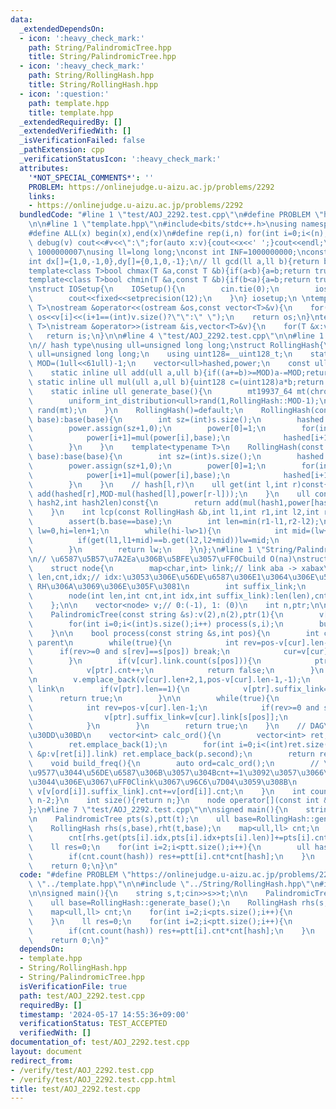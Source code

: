 ```yaml
---
data:
  _extendedDependsOn:
  - icon: ':heavy_check_mark:'
    path: String/PalindromicTree.hpp
    title: String/PalindromicTree.hpp
  - icon: ':heavy_check_mark:'
    path: String/RollingHash.hpp
    title: String/RollingHash.hpp
  - icon: ':question:'
    path: template.hpp
    title: template.hpp
  _extendedRequiredBy: []
  _extendedVerifiedWith: []
  _isVerificationFailed: false
  _pathExtension: cpp
  _verificationStatusIcon: ':heavy_check_mark:'
  attributes:
    '*NOT_SPECIAL_COMMENTS*': ''
    PROBLEM: https://onlinejudge.u-aizu.ac.jp/problems/2292
    links:
    - https://onlinejudge.u-aizu.ac.jp/problems/2292
  bundledCode: "#line 1 \"test/AOJ_2292.test.cpp\"\n#define PROBLEM \"https://onlinejudge.u-aizu.ac.jp/problems/2292\"\
    \n\n#line 1 \"template.hpp\"\n#include<bits/stdc++.h>\nusing namespace std;\n\
    #define ALL(x) begin(x),end(x)\n#define rep(i,n) for(int i=0;i<(n);i++)\n#define\
    \ debug(v) cout<<#v<<\":\";for(auto x:v){cout<<x<<' ';}cout<<endl;\n#define mod\
    \ 1000000007\nusing ll=long long;\nconst int INF=1000000000;\nconst ll LINF=1001002003004005006ll;\n\
    int dx[]={1,0,-1,0},dy[]={0,1,0,-1};\n// ll gcd(ll a,ll b){return b?gcd(b,a%b):a;}\n\
    template<class T>bool chmax(T &a,const T &b){if(a<b){a=b;return true;}return false;}\n\
    template<class T>bool chmin(T &a,const T &b){if(b<a){a=b;return true;}return false;}\n\
    \nstruct IOSetup{\n    IOSetup(){\n        cin.tie(0);\n        ios::sync_with_stdio(0);\n\
    \        cout<<fixed<<setprecision(12);\n    }\n} iosetup;\n \ntemplate<typename\
    \ T>\nostream &operator<<(ostream &os,const vector<T>&v){\n    for(int i=0;i<(int)v.size();i++)\
    \ os<<v[i]<<(i+1==(int)v.size()?\"\":\" \");\n    return os;\n}\ntemplate<typename\
    \ T>\nistream &operator>>(istream &is,vector<T>&v){\n    for(T &x:v)is>>x;\n \
    \   return is;\n}\n\n#line 4 \"test/AOJ_2292.test.cpp\"\n\n#line 1 \"String/RollingHash.hpp\"\
    \n// hash type\nusing ull=unsigned long long;\nstruct RollingHash{\n    using\
    \ ull=unsigned long long;\n    using uint128=__uint128_t;\n    static const ull\
    \ MOD=(1ull<<61ull)-1;\n    vector<ull>hashed,power;\n    const ull base;\n \n\
    \    static inline ull add(ull a,ull b){if((a+=b)>=MOD)a-=MOD;return a;}\n   \
    \ static inline ull mul(ull a,ull b){uint128 c=(uint128)a*b;return add(c>>61,c&MOD);}\n\
    \    static inline ull generate_base(){\n        mt19937_64 mt(chrono::steady_clock::now().time_since_epoch().count());\n\
    \        uniform_int_distribution<ull>rand(1,RollingHash::MOD-1);\n        return\
    \ rand(mt);\n    }\n    RollingHash()=default;\n    RollingHash(const string &s,ull\
    \ base):base(base){\n        int sz=(int)s.size();\n        hashed.assign(sz+1,0);\n\
    \        power.assign(sz+1,0);\n        power[0]=1;\n        for(int i=0;i<sz;i++){\n\
    \            power[i+1]=mul(power[i],base);\n            hashed[i+1]=add(mul(hashed[i],base),s[i]);\n\
    \        }\n    }\n    template<typename T>\n    RollingHash(const vector<T>&s,ull\
    \ base):base(base){\n        int sz=(int)s.size();\n        hashed.assign(sz+1,0);\n\
    \        power.assign(sz+1,0);\n        power[0]=1;\n        for(int i=0;i<sz;i++){\n\
    \            power[i+1]=mul(power[i],base);\n            hashed[i+1]=add(mul(hashed[i],base),s[i]);\n\
    \        }\n    }\n    // hash[l,r)\n    ull get(int l,int r)const{\n        return\
    \ add(hashed[r],MOD-mul(hashed[l],power[r-l]));\n    }\n    ull concat(ull hash1,ull\
    \ hash2,int hash2len)const{\n        return add(mul(hash1,power[hash2len]),hash2);\n\
    \    }\n    int lcp(const RollingHash &b,int l1,int r1,int l2,int r2)const{\n\
    \        assert(b.base==base);\n        int len=min(r1-l1,r2-l2);\n        int\
    \ lw=0,hi=len+1;\n        while(hi-lw>1){\n            int mid=(lw+hi)/2;\n  \
    \          if(get(l1,l1+mid)==b.get(l2,l2+mid))lw=mid;\n            else hi=mid;\n\
    \        }\n        return lw;\n    }\n};\n#line 1 \"String/PalindromicTree.hpp\"\
    \n// \u6587\u5B57\u7A2Ea\u306B\u5BFE\u3057\uFF0Cbuild O(na)\nstruct PalindromicTree{\n\
    \    struct node{\n        map<char,int> link;// link aba -> xabax\n        int\
    \ len,cnt,idx;// idx:\u3053\u306E\u56DE\u6587\u306E1\u3064\u306E\u5DE6\u7AEF,\
    \ RH\u306A\u3069\u306E\u305F\u3081\n        int suffix_link;\n        node(){}\n\
    \        node(int len,int cnt,int idx,int suffix_link):len(len),cnt(cnt),idx(idx),suffix_link(suffix_link){}\n\
    \    };\n\n    vector<node> v;// 0:(-1), 1: (0)\n    int n,ptr;\n\n    PalindromicTree(){}\n\
    \    PalindromicTree(const string &s):v(2),n(2),ptr(1){\n        v[0]=node(-1,0,-1,0);v[1]=node(0,0,-1,0);\n\
    \        for(int i=0;i<(int)s.size();i++) process(s,i);\n        build_freq();\n\
    \    }\n\n    bool process(const string &s,int pos){\n        int cur=ptr;// link\
    \ parent\n        while(true){\n            int rev=pos-v[cur].len-1;\n      \
    \      if(rev>=0 and s[rev]==s[pos]) break;\n            cur=v[cur].suffix_link;\n\
    \        }\n        if(v[cur].link.count(s[pos])){\n            ptr=v[cur].link[s[pos]];\n\
    \            v[ptr].cnt++;\n            return false;\n        }\n        ptr=n++;\n\
    \n        v.emplace_back(v[cur].len+2,1,pos-v[cur].len-1,-1);\n        v[cur].link[s[pos]]=ptr;//\
    \ link\n        if(v[ptr].len==1){\n            v[ptr].suffix_link=1;\n      \
    \      return true;\n        }\n\n        while(true){\n            cur=v[cur].suffix_link;\n\
    \            int rev=pos-v[cur].len-1;\n            if(rev>=0 and s[rev]==s[pos]){\n\
    \                v[ptr].suffix_link=v[cur].link[s[pos]];\n                break;\n\
    \            }\n        }\n        return true;\n    }\n    // DAG\u3092\u30C8\
    \u30DD\u30BD\n    vector<int> calc_ord(){\n        vector<int> ret;\n        ret.emplace_back(0);\n\
    \        ret.emplace_back(1);\n        for(int i=0;i<(int)ret.size();i++)for(auto\
    \ &p:v[ret[i]].link) ret.emplace_back(p.second);\n        return ret;\n    }\n\
    \    void build_freq(){\n        auto ord=calc_ord();\n        // \u4E00\u756A\
    \u9577\u3044\u56DE\u6587\u306B\u3057\u304Bcnt+=1\u3092\u3057\u3066\u3044\u306A\
    \u3044\u306E\u3067\uFF0Clink\u3067\u96C6\u7D04\u3059\u308B\n        for(int i=(int)ord.size()-1;i>=0;i--)\
    \ v[v[ord[i]].suffix_link].cnt+=v[ord[i]].cnt;\n    }\n    int count_unique(){return\
    \ n-2;}\n    int size(){return n;}\n    node operator[](const int &k){return v[k];}\n\
    };\n#line 7 \"test/AOJ_2292.test.cpp\"\n\nsigned main(){\n    string s,t;cin>>s>>t;\n\
    \n    PalindromicTree pts(s),ptt(t);\n    ull base=RollingHash::generate_base();\n\
    \    RollingHash rhs(s,base),rht(t,base);\n    map<ull,ll> cnt;\n    for(int i=2;i<pts.size();i++){\n\
    \        cnt[rhs.get(pts[i].idx,pts[i].idx+pts[i].len)]+=pts[i].cnt;\n    }\n\
    \    ll res=0;\n    for(int i=2;i<ptt.size();i++){\n        ull hash=rht.get(ptt[i].idx,ptt[i].idx+ptt[i].len);\n\
    \        if(cnt.count(hash)) res+=ptt[i].cnt*cnt[hash];\n    }\n    cout<<res<<endl;\n\
    \    return 0;\n}\n"
  code: "#define PROBLEM \"https://onlinejudge.u-aizu.ac.jp/problems/2292\"\n\n#include\
    \ \"../template.hpp\"\n\n#include \"../String/RollingHash.hpp\"\n#include \"../String/PalindromicTree.hpp\"\
    \n\nsigned main(){\n    string s,t;cin>>s>>t;\n\n    PalindromicTree pts(s),ptt(t);\n\
    \    ull base=RollingHash::generate_base();\n    RollingHash rhs(s,base),rht(t,base);\n\
    \    map<ull,ll> cnt;\n    for(int i=2;i<pts.size();i++){\n        cnt[rhs.get(pts[i].idx,pts[i].idx+pts[i].len)]+=pts[i].cnt;\n\
    \    }\n    ll res=0;\n    for(int i=2;i<ptt.size();i++){\n        ull hash=rht.get(ptt[i].idx,ptt[i].idx+ptt[i].len);\n\
    \        if(cnt.count(hash)) res+=ptt[i].cnt*cnt[hash];\n    }\n    cout<<res<<endl;\n\
    \    return 0;\n}"
  dependsOn:
  - template.hpp
  - String/RollingHash.hpp
  - String/PalindromicTree.hpp
  isVerificationFile: true
  path: test/AOJ_2292.test.cpp
  requiredBy: []
  timestamp: '2024-05-17 14:55:36+09:00'
  verificationStatus: TEST_ACCEPTED
  verifiedWith: []
documentation_of: test/AOJ_2292.test.cpp
layout: document
redirect_from:
- /verify/test/AOJ_2292.test.cpp
- /verify/test/AOJ_2292.test.cpp.html
title: test/AOJ_2292.test.cpp
---
```

